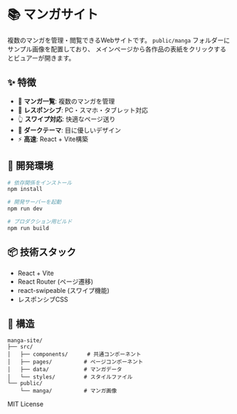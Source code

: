 # 📚 マンガサイト

複数のマンガを管理・閲覧できるWebサイトです。
`public/manga` フォルダーにサンプル画像を配置しており、
メインページから各作品の表紙をクリックするとビュアーが開きます。

## ✨ 特徴

- 📖 **マンガ一覧**: 複数のマンガを管理
- 📱 **レスポンシブ**: PC・スマホ・タブレット対応
- 👆 **スワイプ対応**: 快適なページ送り
- 🌙 **ダークテーマ**: 目に優しいデザイン
- ⚡ **高速**: React + Vite構築

## 🚀 開発環境

```bash
# 依存関係をインストール
npm install

# 開発サーバーを起動
npm run dev

# プロダクション用ビルド
npm run build
```

## 📦 技術スタック

- React + Vite
- React Router (ページ遷移)
- react-swipeable (スワイプ機能)
- レスポンシブCSS

## 📁 構造

```
manga-site/
├── src/
│   ├── components/      # 共通コンポーネント
│   ├── pages/          # ページコンポーネント
│   ├── data/           # マンガデータ
│   └── styles/         # スタイルファイル
└── public/
    └── manga/          # マンガ画像
```

MIT License
